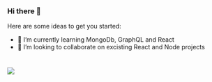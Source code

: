 ### Hi there 👋

<!--
**frvasileva/frvasileva** is a ✨ _special_ ✨ repository because its `README.md` (this file) appears on your GitHub profile.

Here are some ideas to get you started:

- 🔭 I’m currently working on ...
- 🌱 I’m currently learning ...
- 👯 I’m looking to collaborate on ...
- 🤔 I’m looking for help with ...
- 💬 Ask me about ...
- 📫 How to reach me: ...
- 😄 Pronouns: ...
- ⚡ Fun fact: ...
- 🤔 I’m looking for help with ...

-->

Here are some ideas to get you started:

- 🌱 I’m currently learning MongoDb, GraphQL and React
- 👯 I’m looking to collaborate on excisting React and Node projects

<h1>
  <img src="https://media4.giphy.com/media/M9gbBd9nbDrOTu1Mqx/giphy.gif?cid=790b7611bcace68807550066721c02118138d9d98f60881f&rid=giphy.gif&ct=s"/>
</h1>
